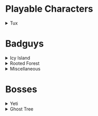 Playable Characters
===================

<details>
  <summary>Tux</summary>

![](images/Actions.jpg)
![](images/Actions2.jpg)
![](images/Pogo.jpg)
</details>

Badguys
=======

<details>
  <summary>Icy Island</summary>

![](images/Mriceblock-left-2.png)
![](images/Kamikaze-left.png)

![](images/Icecrusher-concept-art.png)
![](images/Boarding-nq8.png)
</details>

<details>
  <summary>Rooted Forest</summary>

![](images/Granito.png)
![](images/Littletrees.png)
![](images/Littlestone.png)
![](images/Waterdrop.png)
![](images/Firedrop.png)
![](images/Spider.jpg)
![](images/Spooky-Tree.jpeg)
![](images/Stony_wall.png)
![](images/Owl.png)
</details>

<details>
  <summary>Miscellaneous</summary>

![](images/Kugelblitz2.jpg "Kugelblitz2.jpg")
![](images/Kugelblitz1.jpg "Kugelblitz1.jpg")
![](images/Minibomb.png)
![](images/ChristophEstart.png)
![](images/Totem.jpg)
![](images/Spitter.png)
![](images/Eater.png)
![](images/Minibomb-and-stuff.png) 
![](images/Forestguys.jpg)
![](images/Cactus.jpg)

![](images/Enemies.jpg)
![](images/Enemies2.jpg)

Special thanks to the students at Anderson Middle School.
</details>


Bosses
======

<details>
  <summary>Yeti</summary>

![](images/Yetiboss.jpg)
![](images/Yeti2.jpg)
![](images/Yeti-concept.png)
![](images/Yeti-scan-roughs.png)
![](images/Yeti-concept-throw.png)
</details>

<details>
  <summary>Ghost Tree</summary>

![](images/Forestboss.jpg)
![](images/Forestboss2.png)
</details>

